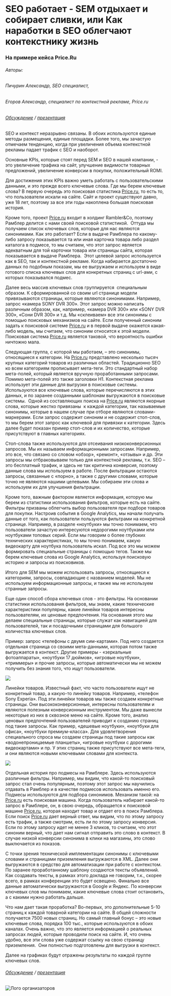 # SEO работает - SEM отдыхает и собирает сливки, или Как наработки в SEO облегчают контекстнику жизнь #
### На примере кейса Price.Ru

###### Авторы:
###### Пичурин Александр, SEO специалист,
###### Егоров Александр, специалист по контекстной рекламе, Price.ru
###### [Обсуждение](https://www.facebook.com/semconf/photos/a.562342090544216.1073741828.276595422452219/566002266844865/?type=1) / [презентация](http://www.slideshare.net/Osennya_sessia/)



SEO и контекст неразрывно связаны. В обоих используются единые методы размещения, единые площадки. Более того, мы зачастую отмечаем тенденцию, когда при увеличения объема контекстной рекламы падает трафик с SEO и наоборот.

Основные KPIs, которые стоят перед SEM и SEO в нашей компании, - это увеличение трафика на сайт, улучшение видимости товарных предложений, увеличение конверсии в покупки, положительный ROMI.

Для достижения этих KPIs важно уметь работать с пользовательскими данными, и это прежде всего ключевые слова. Где мы берем ключевые слова? В первую очередь это поисковая статистика [Price.ru](http://price.ru/), то есть то, что пользователи искали на сайте. Сайт и проект существуют давно, уже 18 лет, поэтому за все эти годы накоплена большая поисковая история.


Кроме того, проект [Price.ru](http://price.ru/) входит в холдинг Rambler&Co, поэтому Рамблер делится с нами своей поисковой статистикой.  Оттуда мы получаем список ключевых слов, которые для нас являются синонимами. Как это работает? Если в выдаче Рамблера по какому-либо запросу показывается та или иная карточка товара либо раздел каталога в подмесе, то мы считаем, что этот запрос является адекватным для той карточки товара или страницы сайта, которая показывается в выдаче Рамблера.  Этот целевой запрос используется как в SEO, так и контекстной рекламе. Когда набирается достаточно данных по подобным показам, мы ее выгружаем и используем в виде готового списка ключевых слов для конкретных страниц с url-ами, с которых показывался подмес.

Далее весь массив ключевых слов группируется  специальным образом. К сформированной со своим url странице модели привязываются страницы, которые являются синонимами. Например, запрос «камера SONY DVR 300». Этот запрос можно написать различным образом, как, например, «камера DVR 300» или «SONY DVR 300», «Сони DVR 300» и т.д. Мы «склеиваем» все эти синонимы с помощью поисковых механизмов на сайте. Если полученный синоним задать к поисковой системе [Price.ru](http://price.ru/) и в первой выдаче окажется какая-либо модель, мы считаем, что синоним относится к этой модели. Поисковая система [Price.ru](http://price.ru/) является таковой, что вероятность ошибки ничтожно мала.

Следующая группа, с которой мы работаем, – это синонимы, относящиеся к категории. На [Price.ru](http://price.ru/) представлено несколько тысяч крупных категорий товаров из различных областей. Традиционно SEO ко всем категориям прописывает мета-теги. Это стандартный набор мета-полей, который является вручную проработанными запросами. Помимо мета-полей это также заголовки H1. Контекстная реклама использует эти данные для выгрузки в поисковые системы. Используются все ключевые слова, которые перечисляются в этих данных, и по заранее созданными шаблонам выгружаются в поисковые системы.  Одной из составляющих поиска на [Price.ru](http://price.ru/) являются якорные слова, которые жестко привязаны  к каждой категории, так называемые синонимы, которые в нашем случае при отборе являются словами-маркерами. Если запрос содержит синоним и не содержит стоп-слов, то мы берем этот запрос как ключевой для привязки к категории. Здесь далее будет показан пример стоп-слов и их количество, которые присутствуют в главных категориях.

Стоп-слова также используются для отсеивания низкоконверсионных запросов. Мы их называем информационными запросами. Например, это все, что связано со словом «обзор», «ремонт», «отзывы» и др. Эти запросы мы отбраковываем только для контекстной рекламы, т.к. SEO – это бесплатный трафик, и здесь не так критична конверсия, поэтому данные слова мы используем в работе. После фильтрации остаются запросы, связанные с «порно», а также с другими словами, которые точно не являются нашими целевыми. Мы собираем эти слова и используем их для улучшения фильтрации.

Кроме того, важным фактором является информация, которую мы берем из статистики использования фильтров, которые есть на сайте. Фильтры призваны облегчить выбор пользователя при подборе товаров для покупки. Настроив события в Google Analytics, мы начали получать данные от того, как пользователи пользуются фильтрами на конкретной странице. Например, в разделе «ноутбуки» мы точно понимаем, что пользователи зачастую интересуются недорогими ноутбуками или ноутбуками топовых серий. Если мы говорим о более глубоких технических характеристиках, то мы точно понимаем, какую видеокарту для ноутбука пользователь искал. Под все это мы можем формировать специальные страницы с помощью тегов. Также мы берем ключевые слова из Google Analytics, используя поисковую историю и запросы из поисковиков.

Итого для SEM мы можем использовать запросы, относящиеся к категориям, запросы, совпадающие с названием моделей. Мы не используем информационные запросы, и также мы не используем странные запросы.

Еще один способ сбора ключевых слов - это фильтры. На основании статистики использования фильтров, мы знаем, какие технические характеристики популярны, какие линейки товаров интересны пользователям, их ценовые предпочтения. На основания этого мы делаем специальные страницы, которые служат как навигацией для пользователей, так и посадочными страницами для большого количества ключевых слов.

Пример: запрос «телефоны с двумя сим-картами». Под него создается отдельная страница со своими мета-данными, которая потом также выгружается в контекст. Другие примеры - «зеркальные фотоаппараты», «ноутбуки 17 дюймов», «игровые ноутбуки», «триммеры» и прочие запросы, которые автоматически мы не можем получить без знания того, что ищут пользователи.

![](https://lh4.googleusercontent.com/Rp4YqcOcfj0Gcdw6NpOKlpHoHqqSYwup43hAeu8xVZKYnHSFau4qNrj7DLXWjxTkk37TD89MYQDIvmL3SLEjuJh9somVLnbutnKa09kTAy6WOpXuiFvn2lfX-moRHBGlGg)

Линейки товаров. Известный факт, что часто пользователи ищут не конкретный товар, а какую-то линейку товаров. Например, «телефон Sony Experia». Под эти линейки товаров мы также создаем конкретные страницы. Они высококонверсионные, интересны пользователям и являются полезным конверсионным инструментом. Мы даже вынесли некоторые из них в сквозное меню на сайте. Кроме того, анализ ценовых предпочтений пользователей приводит к созданию страниц под такие запросы. Как пример, «дешевые ноутбуки», «ноутбуки для офиса», «ноутбуки премиум-класса». Для удовлетворения специального спроса мы создаем страницы под такие запросы как «водонепроницаемые планшеты», «игровые ноутбуки с дорогими видеокартами» и пр. У этих страниц также присутствуют все мета-теги, и они являются новыми ключевыми словами для контекста.


![](https://lh5.googleusercontent.com/Xgh6LEKKzkzC6gSpMphfnotXIg6sw6JGRkFjeKmBLr6dU6YbKi2nlKWcBP0AE0PvhD1PCbXK0OaTv4bro5_-NvLWH0TI0HYrfLu_P-mMM4d4_d-LBhLtBqs2m-8hQgassQ)

Отдельная история про подмесы на Рамблере. Здесь используются различные фильтры. Например, мы видим, что какой-то поисковый запрос стал очень популярным, поэтому этот запрос мы научились отдавать в Рамблер и в качестве подмесов использовать именно его. Подмесы используются для подбора синонимов. Механизм такой: на [Price.ru](http://price.ru/) есть поисковая машина. Когда пользователь набирает какой-то запрос в Рамблере, он, в свою очередь, обращается к поисковой машине [Price.ru](http://price.ru/), которая находит товар и отдает его в поиск Рамблера. Если поиск [Price.ru](http://price.ru/) дает верный ответ, мы видим, что по этому запросу есть трафик, а также смотрим, есть ли по этому запросу конверсия. Если по этому запросу идет не менее 3 кликов, то считаем, что этот синоним верный, что дает нам сигнал отправить это слово в контекст. В случае низкой конверсии синонима в клики на магазины, это слово выключается из показов.


С точки зрения технической имплементации синонимы с ключевыми словами и страницами приземления выгружаются в XML. Далее они выгружаются в средство для автоматизации при работе с контекстом. По заранее проработанному шаблону создаются тексты объявлений. Как создавать тексты, в рамках этого доклада не говорим, т.к., скорее всего, в рамках конференции это будет освещено. Финально все данные автоматически выгружаются в Google и Яндекс. По конверсии ключевых слов мы понимаем, какие ключевые слова стоит остановить, а с какими нужно работать дальше.

Что нам дает такая проработка? Во-первых, это дополнительные 5-10 страниц к каждой товарной категории на сайте. В общей сложности получается 7500 новых страниц. Но самый главный бонус – это новые ключевые слова, порядка 100 тыс., которые используются в обоих каналах. Очень важно, что это является информацией о реальных запросах людей, которые проводили поиск на сайте. И, что очень удобно, все эти слова уже содержат ссылку на свою страницу приземления.  Они полностью подготовлены для выгрузки в контекст.

Далее на графиках будут отражены результаты по каждой группе ключевых слов.

###### [Обсуждение](https://www.facebook.com/semconf/photos/a.562342090544216.1073741828.276595422452219/566002266844865/?type=1) / [презентация](http://www.slideshare.net/Osennya_sessia/)
![Лого организаторов](http://dl.getdropbox.com/u/390630/for-book.png)
